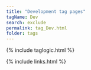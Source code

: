 ```yaml
---
title: "Development tag pages"
tagName: Dev
search: exclude
permalink: tag_Dev.html
folder: tags
---
```

{% include taglogic.html %}

{% include links.html %}
